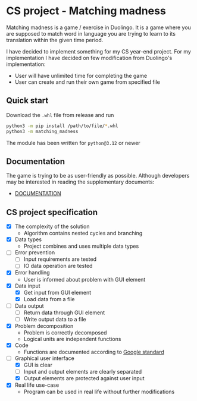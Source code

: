 # CS project - Matching madness

Matching madness is a game / exercise in Duolingo. It is a game where you are supposed to match word in language you are trying to learn to its translation within the given time period.

I have decided to implement something for my CS year-end project. For my implementation I have decided on few modification from Duolingo's implementation:
- User will have unlimited time for completing the game
- User can create and run their own game from specified file 

## Quick start

Download the `.whl` file from release and run
```bash
python3 -m pip install /path/to/file/*.whl
python3 -m matching_madness
```
The module has been written for `python@3.12` or newer

## Documentation

The game is trying to be as user-friendly as possible. Although developers may be interested in reading the supplementary documents:
- [DOCUMENTATION](./DOCUMENTATION.md)

## CS project specification

- [x] The complexity of the solution
    - Algorithm contains nested cycles and branching
- [x] Data types
    - Project combines and uses multiple data types
- [ ] Error prevention
    - [ ] Input requirements are tested
    - [ ] IO data operation are tested
- [x] Error handling
    - User is informed about problem with GUI element
- [x] Data input
    - [x] Get input from GUI element
    - [x] Load data from a file
- [ ] Data output
    - [ ] Return data through GUI element
    - [ ] Write output data to a file
- [x] Problem decomposition
    - Problem is correctly decomposed
    - Logical units are independent functions
- [x] Code
    - Functions are documented according to [Google standard](https://google.github.io/styleguide/pyguide.html)
- [ ] Graphical user interface
    - [x] GUI is clear
    - [ ] Input and output elements are clearly separated
    - [x] Output elements are protected against user input
- [x] Real life use-case
    - Program can be used in real life without further modifications
